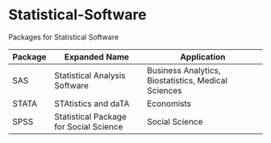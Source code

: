 # Statistical-Software
Packages for Statistical Software

| Package      | Expanded Name | Application |
| ----------- | ----------- |  ----------- | 
| SAS    | Statistical Analysis Software | Business Analytics, Biostatistics, Medical Sciences |
| STATA  |STAtistics and daTA       | Economists |
| SPSS   | Statistical Package for Social Science | Social Science |
